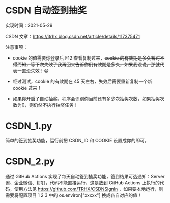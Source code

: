 # CSDN 自动签到抽奖

实现时间：2021-05-29

CSDN 文章：https://itrhx.blog.csdn.net/article/details/117375471

注意事项：

- cookie 的值需要你登录后 F12 查看复制过来，~~cookie 的有效期是多久暂时不得而知，等下次失效了我再回来告诉你们有效期是多久，如果我没说，那就代表一直没失效！😁~~

- 经过测试，cookie 的有效期在 45 天左右，失效后需要重新复制一个新 cookie 过来！

- 如果你开启了自动抽奖，程序会识别你当前还有多少次抽奖次数，如果抽奖次数为0，则仍然不执行抽奖任务！

# CSDN_1.py

简单的签到抽奖功能，运行前把 CSDN_ID 和 COOKIE 设置成你的即可。

# CSDN_2.py

通过 GitHub Actions 实现了每天自动签到抽奖功能，签到结果可选通知：Server 酱、企业微信、钉钉，代码不能直接运行，这是放到 GitHub Actions 上执行的代码，使用方法见 https://github.com/TRHX/CSDNSignIn ，如果要本地运行，则需要将配置项目 1 2 3 中的 os.environ["xxxxx"] 换成各自对应的值！

